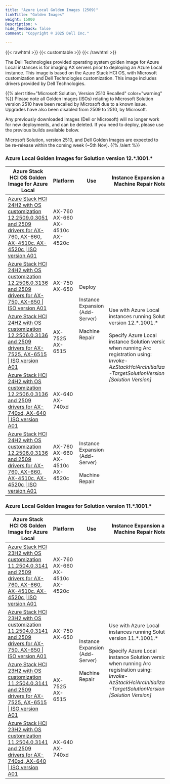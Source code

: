 ```yaml
---
title: "Azure Local Golden Images (2509)"
linkTitle: "Golden Images"
weight: 15000
Description: >
hide_feedback: false
comment: "Copyright © 2025 Dell Inc."

---
```


{{< rawhtml >}}
{{< customtable >}}
{{< /rawhtml >}}

The Dell Technologies provided operating system golden image for Azure Local instances is for imaging AX servers prior to deploying an Azure Local instance. This image is based on the Azure Stack HCI OS, with Microsoft customization and Dell Technologies customization. This image includes drivers provided by Dell Technologies.

{{% alert title="Microsoft Solution, Version 2510 Recalled" color="warning" %}}
Please note all Golden Images (ISOs) relating to Microsoft Solution version 2510 have been recalled by Microsoft due to a known issue. Upgrades have also been disabled from 2509 to 2510, by Microsoft.

Any previously downloaded images (Dell or Microsoft) will no longer work for new deployments, and can be deleted. If you need to deploy, please use the previous builds available below.

Microsoft Solution, version 2510, and Dell Golden Images are expected to be re-release within the coming week (~5th Nov).
{{% /alert %}}

### Azure Local Golden Images for Solution version 12.\*.1001.\*

<table>
<thead>
<tr>
<th>Azure Stack HCI OS Golden Image for Azure Local</th>
<th>Platform</th>
<th>Use</th>
<th>Instance Expansion and Machine Repair Notes</th>
</tr>
</thead>
<tbody>
<tr>
<td><a href="https://www.dell.com/support/home/en-us/drivers/driversdetails?driverid=8C8KK">Azure Stack HCI 24H2 with OS customization 12.2509.0.3051 and 2509 drivers for AX-760, AX-660, AX-4510c, AX-4520c | ISO version A01</a></td>
<td>AX-760<br>AX-660<br>AX-4510c<br>AX-4520c</td>
<td rowspan='4'>Deploy<br><br>Instance Expansion (Add-Server)<br><br>Machine Repair</td>
<td rowspan='5'>Use with Azure Local instances running Solution version 12.*.1001.*<br><br>Specify Azure Local instance Solution version when running Arc registration using:<br><i>Invoke-AzStackHciArcInitialization -TargetSolutionVersion [Solution Version]</i></td>
</tr>
<tr>
<td><a href="https://www.dell.com/support/home/en-us/drivers/driversdetails?driverid=X988J">Azure Stack HCI 24H2 with OS customization 12.2506.0.3136 and 2509 drivers for AX-750, AX-650 | ISO version A01</a></td>
<td>AX-750<br>AX-650</td>
</tr>
<tr>
<td><a href="https://www.dell.com/support/home/en-us/drivers/driversdetails?driverid=NPM59">Azure Stack HCI 24H2 with OS customization 12.2506.0.3136 and 2509 drivers for AX-7525, AX-6515 | ISO version A01</a></td>
<td>AX-7525<br>AX-6515</td>
</tr>
<tr>
<td><a href="https://www.dell.com/support/home/en-us/drivers/driversdetails?driverid=K0MHP">Azure Stack HCI 24H2 with OS customization 12.2506.0.3136 and 2509 drivers for AX-740xd, AX-640 | ISO version A01</a></td>
<td>AX-640<br>AX-740xd</td>
</tr>
<tr>
<td><a href="https://www.dell.com/support/home/en-us/drivers/driversdetails?driverid=8HKX9">Azure Stack HCI 24H2 with OS customization 12.2506.0.3136 and 2509 drivers for AX-760, AX-660, AX-4510c, AX-4520c | ISO version A01</a></td>
<td>AX-760<br>AX-660<br>AX-4510c<br>AX-4520c</td>
<td rowspan='1'>Instance Expansion (Add-Server)<br><br>Machine Repair</td>
</tr>
</tbody>
</table>

### Azure Local Golden Images for Solution version 11.\*.1001.\*

<table>
<thead>
<tr>
<th>Azure Stack HCI OS Golden Image for Azure Local</th>
<th>Platform</th>
<th>Use</th>
<th>Instance Expansion and Machine Repair Notes</th>
</tr>
</thead>
<tbody>
<tr>
<td><a href="https://www.dell.com/support/home/en-us/drivers/driversdetails?driverid=6PDNC">Azure Stack HCI 23H2 with OS customization 11.2504.0.3141 and 2509 drivers for AX-760, AX-660, AX-4510c, AX-4520c | ISO version A01</a></td>
<td>AX-760<br>AX-660<br>AX-4510c<br>AX-4520c</td>
<td rowspan='4'>Instance Expansion (Add-Server)<br><br>Machine Repair</td>
<td rowspan='4'>Use with Azure Local instances running Solution version 11.*.1001.*<br><br>Specify Azure Local instance Solution version when running Arc registration using:<br><i>Invoke-AzStackHciArcInitialization -TargetSolutionVersion [Solution Version]</i></td>
</tr>
<tr>
<td><a href="https://www.dell.com/support/home/en-us/drivers/driversdetails?driverid=0YKNF">Azure Stack HCI 23H2 with OS customization 11.2504.0.3141 and 2509 drivers for AX-750, AX-650 | ISO version A01</a></td>
<td>AX-750<br>AX-650</td>
</tr>
<tr>
<td><a href="https://www.dell.com/support/home/en-us/drivers/driversdetails?driverid=NMRC5">Azure Stack HCI 23H2 with OS customization 11.2504.0.3141 and 2509 drivers for AX-7525, AX-6515 | ISO version A01</a></td>
<td>AX-7525<br>AX-6515</td>
</tr>
<tr>
<td><a href="https://www.dell.com/support/home/en-us/drivers/driversdetails?driverid=HPX73">Azure Stack HCI 23H2 with OS customization 11.2504.0.3141 and 2509 drivers for AX-740xd, AX-640 | ISO version A01</a></td>
<td>AX-640<br>AX-740xd</td>
</tr>
</tbody>
</table>
